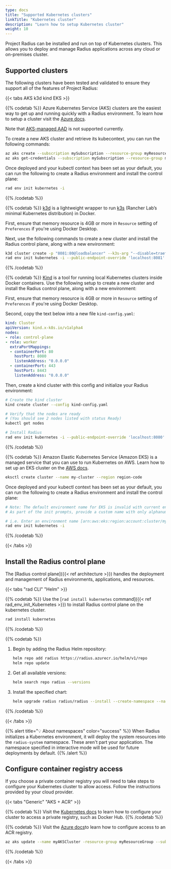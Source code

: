 ```yaml
---
type: docs
title: "Supported Kubernetes clusters"
linkTitle: "Kubernetes cluster"
description: "Learn how to setup Kubernetes cluster"
weight: 10
---
```


Project Radius can be installed and run on top of Kubernetes clusters. This allows you to deploy and manage Radius applications across any cloud or on-premises cluster.

## Supported clusters

The following clusters have been tested and validated to ensure they support all of the features of Project Radius:

{{< tabs AKS k3d kind EKS >}}

{{% codetab %}}
Azure Kubernetes Service (AKS) clusters are the easiest way to get up and running quickly with a Radius environment. To learn how to setup a cluster visit the [Azure docs](https://docs.microsoft.com/azure/aks/learn/quick-kubernetes-deploy-portal?tabs=azure-cli).

Note that [AKS-managed AAD](https://docs.microsoft.com/en-us/azure/aks/managed-aad) is not supported currently.

To create a new AKS cluster and retrieve its kubecontext, you can run the following commands:

```bash
az aks create --subscription mySubscription --resource-group myResourceGroup --name myAKSCluster --node-count 1
az aks get-credentials --subscription mySubscription --resource-group myResourceGroup --name myAKSCluster
```

Once deployed and your kubectl context has been set as your default, you can run the following to create a Radius environment and install the control plane:

```bash
rad env init kubernetes -i
```
{{% /codetab %}}

{{% codetab %}}
[k3d](https://k3d.io) is a lightweight wrapper to run [k3s](https://github.com/rancher/k3s) (Rancher Lab’s minimal Kubernetes distribution) in Docker. 

First, ensure that memory resource is 4GB or more in `Resource` setting of `Preferences` if you're using Docker Desktop.

Next, use the following commands to create a new cluster and install the Radius control plane, along with a new environment:

```bash
k3d cluster create -p "8081:80@loadbalancer" --k3s-arg "--disable=traefik@server:0"
rad env init kubernetes -i --public-endpoint-override 'localhost:8081'
```
{{% /codetab %}}

{{% codetab %}}
[Kind](https://kind.sigs.k8s.io/) is a tool for running local Kubernetes clusters inside Docker containers. Use the following setup to create a new cluster and install the Radius control plane, along with a new environment:

First, ensure that memory resource is 4GB or more in `Resource` setting of `Preferences` if you're using Docker Desktop.

Second, copy the text below into a new file `kind-config.yaml`:
```yaml
kind: Cluster
apiVersion: kind.x-k8s.io/v1alpha4
nodes:
- role: control-plane
- role: worker
  extraPortMappings:
  - containerPort: 80
    hostPort: 8080
    listenAddress: "0.0.0.0"  
  - containerPort: 443
    hostPort: 8443
    listenAddress: "0.0.0.0"
```

Then, create a kind cluster with this config and initialize your Radius environment:
```bash
# Create the kind cluster
kind create cluster --config kind-config.yaml

# Verify that the nodes are ready
# (You should see 2 nodes listed with status Ready)
kubectl get nodes

# Install Radius
rad env init kubernetes -i --public-endpoint-override 'localhost:8080'
```
{{% /codetab %}}

{{% codetab %}}
Amazon Elastic Kubernetes Service (Amazon EKS) is a managed service that you can use to run Kubernetes on AWS. Learn how to set up an EKS cluster on the [AWS docs](https://docs.aws.amazon.com/eks/latest/userguide/getting-started.html).

```bash
eksctl create cluster --name my-cluster --region region-code
```

Once deployed and your kubectl context has been set as your default, you can run the following to create a Radius environment and install the control plane:

```bash
# Note: The default environment name for EKS is invalid with current env name requirements
# As part of the init prompts, provide a custom name with only alphanumeric/hyphen characters

# i.e. Enter an environment name [arn:aws:eks:region:account:cluster/mycluster]: mycluster
rad env init kubernetes -i
```

{{% /codetab %}}

{{< /tabs >}}

## Install the Radius control plane

The [Radius control plane]({{< ref architecture >}}) handles the deployment and management of Radius environments, applications, and resources.

{{< tabs "rad CLI" "Helm" >}}

{{% codetab %}}
Use the [`rad install kubernetes` command]({{< ref rad_env_init_Kubernetes >}}) to install Radius control plane on the kubernetes cluster.
```bash
rad install kubernetes
```
{{% /codetab %}}

{{% codetab %}}
1. Begin by adding the Radius Helm repository:
   ```bash
   helm repo add radius https://radius.azurecr.io/helm/v1/repo
   helm repo update
   ```
1. Get all available versions:
   ```bash
   helm search repo radius --versions
   ```
1. Install the specified chart:
   ```bash
   helm upgrade radius radius/radius --install --create-namespace --namespace radius-system --version {{< param chart_version >}} --wait --timeout 15m0s
   ```
{{% /codetab %}}

{{< /tabs >}}

{{% alert title="💡 About namespaces" color="success" %}}
When Radius initializes a Kubernetes environment, it will deploy the system resources into the `radius-system` namespace. These aren't part your application. The namespace specified in interactive mode will be used for future deployments by default.
{{% /alert %}}

## Configure container registry access

If you choose a private container registry you will need to take steps to configure your Kubernetes cluster to allow access. Follow the instructions provided by your cloud provider.

{{< tabs "Generic" "AKS + ACR" >}}

{{% codetab %}}
Visit the [Kubernetes docs](https://kubernetes.io/docs/tasks/configure-pod-container/pull-image-private-registry/) to learn how to configure your cluster to access a private registry, such as Docker Hub.
{{% /codetab %}}

{{% codetab %}}
Visit the [Azure docs](https://docs.microsoft.com/azure/aks/cluster-container-registry-integration?tabs=azure-cli)to learn how to configure access to an ACR registry.

```bash
az aks update --name myAKSCluster -resource-group myResourceGroup --subscription mySubscription --attach-acr <acr-name>
```

{{% /codetab %}}

{{< /tabs >}}
